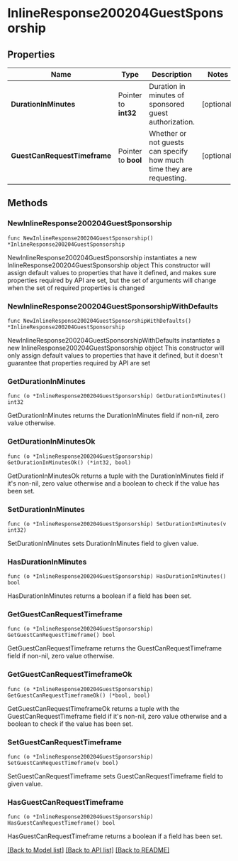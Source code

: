 # InlineResponse200204GuestSponsorship

## Properties

Name | Type | Description | Notes
------------ | ------------- | ------------- | -------------
**DurationInMinutes** | Pointer to **int32** | Duration in minutes of sponsored guest authorization. | [optional] 
**GuestCanRequestTimeframe** | Pointer to **bool** | Whether or not guests can specify how much time they are requesting. | [optional] 

## Methods

### NewInlineResponse200204GuestSponsorship

`func NewInlineResponse200204GuestSponsorship() *InlineResponse200204GuestSponsorship`

NewInlineResponse200204GuestSponsorship instantiates a new InlineResponse200204GuestSponsorship object
This constructor will assign default values to properties that have it defined,
and makes sure properties required by API are set, but the set of arguments
will change when the set of required properties is changed

### NewInlineResponse200204GuestSponsorshipWithDefaults

`func NewInlineResponse200204GuestSponsorshipWithDefaults() *InlineResponse200204GuestSponsorship`

NewInlineResponse200204GuestSponsorshipWithDefaults instantiates a new InlineResponse200204GuestSponsorship object
This constructor will only assign default values to properties that have it defined,
but it doesn't guarantee that properties required by API are set

### GetDurationInMinutes

`func (o *InlineResponse200204GuestSponsorship) GetDurationInMinutes() int32`

GetDurationInMinutes returns the DurationInMinutes field if non-nil, zero value otherwise.

### GetDurationInMinutesOk

`func (o *InlineResponse200204GuestSponsorship) GetDurationInMinutesOk() (*int32, bool)`

GetDurationInMinutesOk returns a tuple with the DurationInMinutes field if it's non-nil, zero value otherwise
and a boolean to check if the value has been set.

### SetDurationInMinutes

`func (o *InlineResponse200204GuestSponsorship) SetDurationInMinutes(v int32)`

SetDurationInMinutes sets DurationInMinutes field to given value.

### HasDurationInMinutes

`func (o *InlineResponse200204GuestSponsorship) HasDurationInMinutes() bool`

HasDurationInMinutes returns a boolean if a field has been set.

### GetGuestCanRequestTimeframe

`func (o *InlineResponse200204GuestSponsorship) GetGuestCanRequestTimeframe() bool`

GetGuestCanRequestTimeframe returns the GuestCanRequestTimeframe field if non-nil, zero value otherwise.

### GetGuestCanRequestTimeframeOk

`func (o *InlineResponse200204GuestSponsorship) GetGuestCanRequestTimeframeOk() (*bool, bool)`

GetGuestCanRequestTimeframeOk returns a tuple with the GuestCanRequestTimeframe field if it's non-nil, zero value otherwise
and a boolean to check if the value has been set.

### SetGuestCanRequestTimeframe

`func (o *InlineResponse200204GuestSponsorship) SetGuestCanRequestTimeframe(v bool)`

SetGuestCanRequestTimeframe sets GuestCanRequestTimeframe field to given value.

### HasGuestCanRequestTimeframe

`func (o *InlineResponse200204GuestSponsorship) HasGuestCanRequestTimeframe() bool`

HasGuestCanRequestTimeframe returns a boolean if a field has been set.


[[Back to Model list]](../README.md#documentation-for-models) [[Back to API list]](../README.md#documentation-for-api-endpoints) [[Back to README]](../README.md)


